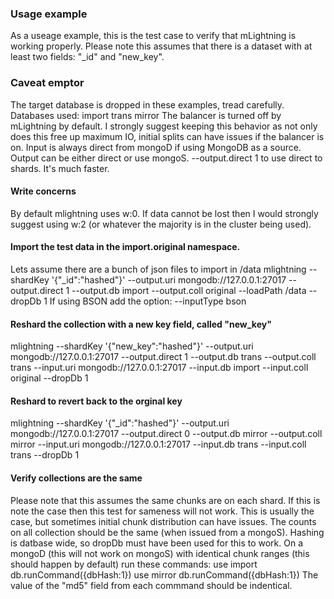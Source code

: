 ### Usage example
As a useage example, this is the test case to verify that mLightning is working properly.
Please note this assumes that there is a dataset with at least two fields: "_id" and "new_key".

### Caveat emptor
The target database is dropped in these examples, tread carefully.
Databases used:
import
trans
mirror
The balancer is turned off by mLightning by default.  I strongly suggest keeping this behavior as not only does this free up maximum IO, initial splits can have issues if the balancer is on.
Input is always direct from mongoD if using MongoDB as a source.
Output can be either direct or use mongoS.  --output.direct 1 to use direct to shards.  It's much faster.

#### Write concerns
By default mlightning uses w:0.  If data cannot be lost then I would strongly suggest using w:2 (or whatever the majority is in the cluster being used).

#### Import the test data in the import.original namespace.
Lets assume there are a bunch of json files to import in /data
mlightning --shardKey '{"_id":"hashed"}' --output.uri mongodb://127.0.0.1:27017 --output.direct 1 --output.db import --output.coll original --loadPath /data --dropDb 1
If using BSON add the option: --inputType bson

#### Reshard the collection with a new key field, called "new_key"
mlightning --shardKey '{"new_key":"hashed"}' --output.uri mongodb://127.0.0.1:27017 --output.direct 1 --output.db trans --output.coll trans --input.uri mongodb://127.0.0.1:27017 --input.db import --input.coll original --dropDb 1

#### Reshard to revert back to the orginal key
mlightning --shardKey '{"_id":"hashed"}' --output.uri mongodb://127.0.0.1:27017 --output.direct 0 --output.db mirror --output.coll mirror --input.uri mongodb://127.0.0.1:27017 --input.db trans --input.coll trans --dropDb 1

#### Verify collections are the same
Please note that this assumes the same chunks are on each shard.  If this is note the case then this test for sameness will not work.  This is usually the case, but sometimes initial chunk distribution can have issues.
The counts on all collection should be the same (when issued from a mongoS).
Hashing is datbase wide, so dropDb must have been used for this to work.
On a mongoD (this will not work on mongoS) with identical chunk ranges (this should happen by default) run these commands:
use import
db.runCommand({dbHash:1})
use mirror
db.runCommand({dbHash:1})
The value of the "md5" field from each commmand should be indentical.
